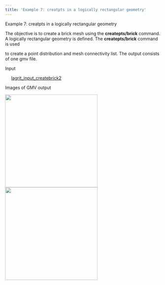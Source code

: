 ```yaml
---
title: 'Example 7: creatpts in a logically rectangular geometry'
---
```


 Example 7: creatpts in a logically rectangular geometry

  The objective is to create a brick mesh using the
  **createpts/brick** command.
  A logically rectangular geometry is defined. The **createpts/brick**
  command is used

  to create a point distribution and mesh connectivity list. The
  output consists of one gmv file.

 Input

     
 [lagrit_input_createbrick2](input/lagrit_input_createbrick2.txt)


 Images of GMV output

<img  width="300" src="https://lanl.github.io/LaGriT/assets/images/image7tn.gif"> 

<img  width="300" src="https://lanl.github.io/LaGriT/assets/images/image7btn.gif"> 
